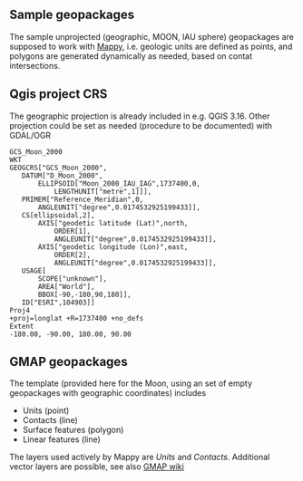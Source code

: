 ## Sample geopackages

The sample unprojected (geographic, MOON, IAU sphere) geopackages are supposed to work with [Mappy](https://github.com/europlanet-gmap/mappy), i.e. 
geologic units are defined as points, and polygons are generated dynamically as needed, based on contat intersections.

 ## Qgis project CRS
 
 The geographic projection is already included in e.g. QGIS 3.16. Other projection could be set as needed (procedure to be documented) with GDAL/OGR
 
 ```
 GCS_Moon_2000
WKT
GEOGCRS["GCS_Moon_2000",
    DATUM["D_Moon_2000",
        ELLIPSOID["Moon_2000_IAU_IAG",1737400,0,
            LENGTHUNIT["metre",1]]],
    PRIMEM["Reference_Meridian",0,
        ANGLEUNIT["degree",0.0174532925199433]],
    CS[ellipsoidal,2],
        AXIS["geodetic latitude (Lat)",north,
            ORDER[1],
            ANGLEUNIT["degree",0.0174532925199433]],
        AXIS["geodetic longitude (Lon)",east,
            ORDER[2],
            ANGLEUNIT["degree",0.0174532925199433]],
    USAGE[
        SCOPE["unknown"],
        AREA["World"],
        BBOX[-90,-180,90,180]],
    ID["ESRI",104903]]
Proj4
+proj=longlat +R=1737400 +no_defs
Extent
-180.00, -90.00, 180.00, 90.00
```

## GMAP geopackages

The template (provided here for the Moon, using an set of empty geopackages with geographic coordinates) includes

* Units (point)
* Contacts (line)
* Surface features (polygon)
* Linear features (line)

The layers used actively by Mappy are _Units_ and _Contacts_. Additional vector layers are possible, see also [GMAP wiki](https://wiki.europlanet-gmap.eu/bin/view/Main/Documentation/Vector%20mapping%20fields/)
